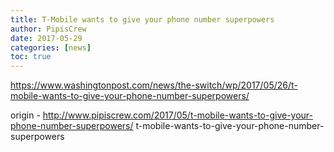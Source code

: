 ```yaml
---
title: T-Mobile wants to give your phone number superpowers
author: PipisCrew
date: 2017-05-29
categories: [news]
toc: true
---
```


https://www.washingtonpost.com/news/the-switch/wp/2017/05/26/t-mobile-wants-to-give-your-phone-number-superpowers/

origin - http://www.pipiscrew.com/2017/05/t-mobile-wants-to-give-your-phone-number-superpowers/ t-mobile-wants-to-give-your-phone-number-superpowers
